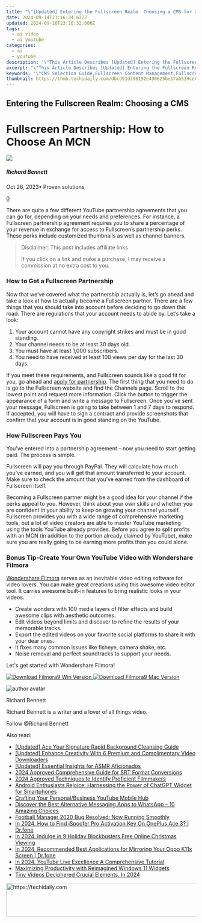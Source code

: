 ```yaml
---
title: "\"[Updated] Entering the Fullscreen Realm  Choosing a CMS for 2024\""
date: 2024-09-14T21:16:34.637Z
updated: 2024-09-16T23:10:32.006Z
tags:
  - ai video
  - ai youtube
categories:
  - ai
  - youtube
description: "\"This Article Describes [Updated] Entering the Fullscreen Realm: Choosing a CMS for 2024\""
excerpt: "\"This Article Describes [Updated] Entering the Fullscreen Realm: Choosing a CMS for 2024\""
keywords: "\"CMS Selection Guide,Fullscreen Content Management,Fullscreen CMS Overview,Entering CMS World,Realm: Best CMS Choices,CMS Fullscreen Exploration,Digital Platforms Analysis,Selecting CMS Tools,Fullscreen Content Systems,Enterprise CMS Selection,Digital Realm CMSs,Top CMS Recommendations,Exploring CMS World,Analyze Digital Platforms\""
thumbnail: https://thmb.techidaily.com/dbcd91d398192e490625be17ab539ce0390575e1cb979a99a698fecfb5d28b74.jpg
---
```


## Entering the Fullscreen Realm: Choosing a CMS

# Fullscreen Partnership: How to Choose An MCN

![](https://images.wondershare.com/filmora/article-images/richard-bennett.jpg)

##### Richard Bennett

 Oct 26, 2023• Proven solutions

[0](#commentsBoxSeoTemplate)

There are quite a few different YouTube partnership agreements that you can go for, depending on your needs and preferences. For instance, a Fullscreen partnership agreement requires you to share a percentage of your revenue in exchange for access to Fullscreen’s partnership perks. These perks include customized thumbnails as well as channel banners.

>  Disclaimer: This post includes affiliate links
>
>  If you click on a link and make a purchase, I may receive a commission at no extra cost to you.
>

### How to Get a Fullscreen Partnership

Now that we’ve covered what the partnership actually is, let’s go ahead and take a look at how to actually become a Fullscreen partner. There are a few things that you should take into account before deciding to go down this road. There are regulations that your account needs to abide by. Let’s take a look:

1. Your account cannot have any copyright strikes and must be in good standing.
2. Your channel needs to be at least 30 days old.
3. You must have at least 1,000 subscribers.
4. You need to have received at least 100 views per day for the last 30 days.

If you meet these requirements, and Fullscreen sounds like a good fit for you, go ahead and [apply for partnership](http://fullscreenmedia.co/apply/). The first thing that you need to do is go to the Fullscreen website and find the Channels page. Scroll to the lowest point and request more information. Click the button to trigger the appearance of a form and write a message to Fullscreen. Once you’ve sent your message, Fullscreen is going to take between 1 and 7 days to respond. If accepted, you will have to sign a contract and provide screenshots that confirm that your account is in good standing on the YouTube.

### How Fullscreen Pays You

You’ve entered into a partnership agreement – now you need to start getting paid. The process is simple.

Fullscreen will pay you through PayPal. They will calculate how much you’ve earned, and you will get that amount transferred to your account. Make sure to check the amount that you’ve earned from the dashboard of Fullscreen itself.

Becoming a Fullscreen partner might be a good idea for your channel if the perks appeal to you. However, think about your own skills and whether you are confident in your ability to keep on growing your channel yourself. Fullscreen provides you with a wide range of comprehensive marketing tools, but a lot of video creators are able to master YouTube marketing using the tools YouTube already provides. Before you agree to split profits with an MCN (in addition to the portion already claimed by YouTube), make sure you are really going to be earning more profits than you could alone.

### Bonus Tip-Create Your Own YouTube Video with Wondershare Filmora

[Wondershare Filmora](https://tools.techidaily.com/wondershare/filmora/download/) serves as an inevitable video editing software for video lovers. You can make great creations using this awesome video editor tool. It carries awesome built-in features to bring realistic looks in your videos.

* Create wonders with 100 media layers of filter effects and build awesome clips with aesthetic outcomes.
* Edit videos beyond limits and discover to refine the results of your memorable tracks.
* Export the edited videos on your favorite social platforms to share it with your dear ones.
* It fixes many common issues like fisheye, camera shake, etc.
* Noise removal and perfect soundtracks to support your needs.

Let's get started with Wondershare Filmora!

[![Download Filmora9 Win Version](https://images.wondershare.com/filmora/guide/download-btn-win.jpg) ](https://tools.techidaily.com/wondershare/filmora/download/) [![Download Filmora9 Mac Version](https://images.wondershare.com/filmora/guide/download-btn-mac.jpg) ](https://tools.techidaily.com/wondershare/filmora/download/)

![author avatar](https://images.wondershare.com/filmora/article-images/richard-bennett.jpg)

Richard Bennett

Richard Bennett is a writer and a lover of all things video.

Follow @Richard Bennett

<ins class="adsbygoogle"
     style="display:block"
     data-ad-format="autorelaxed"
     data-ad-client="ca-pub-7571918770474297"
     data-ad-slot="1223367746"></ins>

<ins class="adsbygoogle"
     style="display:block"
     data-ad-client="ca-pub-7571918770474297"
     data-ad-slot="8358498916"
     data-ad-format="auto"
     data-full-width-responsive="true"></ins>

<span class="atpl-alsoreadstyle">Also read:</span>
<div><ul>
<li><a href="https://vp-tips.techidaily.com/updated-ace-your-signature-rapid-background-cleansing-guide/"><u>[Updated] Ace Your Signature Rapid Background Cleansing Guide</u></a></li>
<li><a href="https://youtube-sure.techidaily.com/ed-enhance-creativity-with-6-premium-and-complimentary-video-downloaders/"><u>[Updated] Enhance Creativity With 6 Premium and Complimentary Video Downloaders</u></a></li>
<li><a href="https://youtube-sure.techidaily.com/ed-essential-insights-for-asmr-aficionados/"><u>[Updated] Essential Insights for ASMR Aficionados</u></a></li>
<li><a href="https://fox-helps.techidaily.com/2024-approved-comprehensive-guide-for-srt-format-conversions/"><u>2024 Approved Comprehensive Guide for SRT Format Conversions</u></a></li>
<li><a href="https://some-skills.techidaily.com/2024-approved-techniques-to-identify-proficient-filmmakers/"><u>2024 Approved Techniques to Identify Proficient Filmmakers</u></a></li>
<li><a href="https://tech-hub.techidaily.com/android-enthusiasts-rejoice-harnessing-the-power-of-chatgpt-widget-for-smartphones/"><u>Android Enthusiasts Rejoice: Harnessing the Power of ChatGPT Widget for Smartphones</u></a></li>
<li><a href="https://youtube-sure.techidaily.com/ing-your-personalbusiness-youtube-mobile-hub/"><u>Crafting Your Personal/Business YouTube Mobile Hub</u></a></li>
<li><a href="https://app-tips.techidaily.com/discover-the-best-alternative-messaging-apps-to-whatsapp-10-amazing-choices/"><u>Discover the Best Alternative Messaging Apps to WhatsApp – 10 Amazing Choices</u></a></li>
<li><a href="https://instagram-videos.techidaily.com/football-manager-2020-bug-resolved-now-running-smoothly/"><u>Football Manager 2020 Bug Resolved: Now Running Smoothly</u></a></li>
<li><a href="https://review-topics.techidaily.com/in-2024-how-to-find-ispoofer-pro-activation-key-on-oneplus-ace-3-drfone-by-drfone-virtual-android/"><u>In 2024, How to Find iSpoofer Pro Activation Key On OnePlus Ace 3? | Dr.fone</u></a></li>
<li><a href="https://youtube-sure.techidaily.com/24-indulge-in-9-holiday-blockbusters-free-online-christmas-viewing/"><u>In 2024, Indulge in 9 Holiday Blockbusters Free Online Christmas Viewing</u></a></li>
<li><a href="https://screen-mirror.techidaily.com/in-2024-recommended-best-applications-for-mirroring-your-oppo-k11x-screen-drfone-by-drfone-android/"><u>In 2024, Recommended Best Applications for Mirroring Your Oppo K11x Screen | Dr.fone</u></a></li>
<li><a href="https://youtube-sure.techidaily.com/24-youtube-live-excellence-a-comprehensive-tutorial/"><u>In 2024, YouTube Live Excellence A Comprehensive Tutorial</u></a></li>
<li><a href="https://win11-tips.techidaily.com/maximizing-productivity-with-reimagined-windows-11-widgets/"><u>Maximizing Productivity with Reimagined Windows 11 Widgets</u></a></li>
<li><a href="https://youtube-sure.techidaily.com/videos-deciphered-crucial-elements-in-2024/"><u>Tiny Videos Deciphered Crucial Elements, In 2024</u></a></li>
</ul></div>

<!-- affiliate ads begin -->
<a href="https://ephamedtechinc.pxf.io/c/5597632/2137212/26400" target="_top" id="2137212">
  <img src="//a.impactradius-go.com/display-ad/26400-2137212" border="0" alt="https://techidaily.com" width="728" height="90"/>
</a>
<img height="0" width="0" src="https://ephamedtechinc.pxf.io/i/5597632/2137212/26400" style="position:absolute;visibility:hidden;" border="0" />
<!-- affiliate ads end -->

